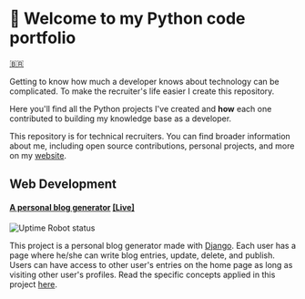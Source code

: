 # :wave: Welcome to my Python code portfolio

[:brazil:](https://github.com/Perkles/python-code-portfolio/tree/master/pt-br)

Getting to know how much a developer knows about technology can be complicated. To make the recruiter's life easier I create this repository.

Here you'll find all the Python projects I've created and **how** each one contributed to building my knowledge base as a developer.

This repository is for technical recruiters. You can find broader information about me, including open source contributions, personal projects, and more on my [website](https://perkles.github.io/).

## Web Development 

#### [A personal blog generator](https://github.com/Perkles/a-django-blog) [[Live]](https://perkles-a-django-blog.herokuapp.com/)

![Uptime Robot status](https://img.shields.io/uptimerobot/status/m786663698-9e29e43655a028838e2c667f)

This project is a personal blog generator made with [Django](https://www.djangoproject.com/). Each user has a page where he/she can write blog entries, update, delete, and publish. Users can have access to other user's entries on the home page as long as visiting other user's profiles. Read the specific concepts applied in this project [here](https://github.com/Perkles/a-django-blog).
